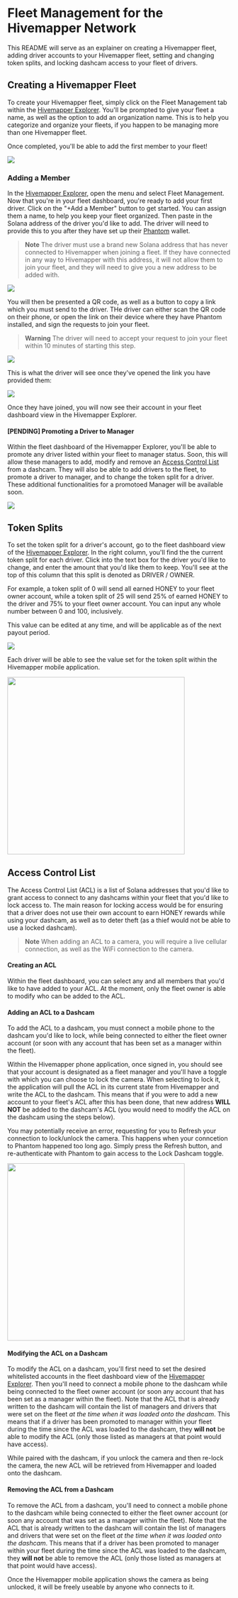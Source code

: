# Fleet Management for the Hivemapper Network

This README will serve as an explainer on creating a Hivemapper fleet, adding driver accounts to your Hivemapper fleet, setting and changing token splits, and locking dashcam access to your fleet of drivers.


## Creating a Hivemapper Fleet

To create your Hivemapper fleet, simply click on the Fleet Management tab within the [Hivemapper Explorer](https://hivemapper.com/explorer). You'll be prompted to give your fleet a name, as well as the option to add an organization name. This is to help you categorize and organize your fleets, if you happen to be managing more than one Hivemapper fleet.

Once completed, you'll be able to add the first member to your fleet!

<img src="images/Web-Manager/8-web-m-menu.png">

### Adding a Member

In the [Hivemapper Explorer](https://hivemapper.com/explorer), open the menu and select Fleet Management. 
Now that you're in your fleet dashboard, you're ready to add your first driver. Click on the "+Add a Member" button to get started.
You can assign them a name, to help you keep your fleet organized. Then paste in the Solana address of the driver you'd like to add. The driver will need to provide this to you after they have set up their [Phantom](https://phantom.app) wallet.


> **Note**
> The driver must use a brand new Solana address that has never connected to Hivemapper when joining a fleet. If they have connected in any way to Hivemapper with this address, it will not allow them to join your fleet, and they will need to give you a new address to be added with.

<img src="images/Web-Manager/1-web-m-add-first-driver.png">

You will then be presented a QR code, as well as a button to copy a link which you must send to the driver. THe driver can either scan the QR code on their phone, or open the link on their device where they have Phantom installed, and sign the requests to join your fleet.

> **Warning**
> The driver will need to accept your request to join your fleet within 10 minutes of starting this step.

<img src="images/Web-Manager/3-web-m-copy-link.png">

This is what the driver will see once they've opened the link you have provided them:

<img src="images/Web-Driver/1-web-d-accept-and-sign.png">

Once they have joined, you will now see their account in your fleet dashboard view in the Hivemapper Explorer.

#### [PENDING] Promoting a Driver to Manager
Within the fleet dashboard of the Hivemapper Explorer, you'll be able to promote any driver listed within your fleet to manager status. Soon, this will allow these managers to add, modify and remove an [Access Control List](#access-control-list) from a dashcam. They will also be able to add drivers to the fleet, to promote a driver to manager, and to change the token split for a driver. These additional functionalities for a promotoed Manager will be available soon.

<img src="images/Web-Manager/7-web-m-promote-manager.png">

## Token Splits

To set the token split for a driver's account, go to the fleet dashboard view of the [Hivemapper Explorer](https://hivemapper.com/explorer). In the right column, you'll find the the current token split for each driver. Click into the text box for the driver you'd like to change, and enter the amount that you'd like them to keep. You'll see at the top of this column that this split is denoted as DRIVER / OWNER.

For example, a token split of 0 will send all earned HONEY to your fleet owner account, while a token split of 25 will send 25% of earned HONEY to the driver and 75% to your fleet owner account. You can input any whole number between 0 and 100, inclusively.

This value can be edited at any time, and will be applicable as of the next payout period.

<img src="images/Web-Manager/5-web-m-edit.png">

Each driver will be able to see the value set for the token split within the Hivemapper mobile application. 

<img src="images/Phone-Driver/1-phone-d-locked-tokensplit.PNG" height="400px">

## Access Control List

The Access Control List (ACL) is a list of Solana addresses that you'd like to grant access to connect to any dashcams within your fleet that you'd like to lock access to. The main reason for locking access would be for ensuring that a driver does not use their own account to earn HONEY rewards while using your dashcam, as well as to deter theft (as a thief would not be able to use a locked dashcam). 

> **Note**
> When adding an ACL to a camera, you will require a live cellular connection, as well as the WiFi connection to the camera.

#### Creating an ACL
Within the fleet dashboard, you can select any and all members that you'd like to have added to your ACL. At the moment, only the fleet owner is able to modify who can be added to the ACL.

#### Adding an ACL to a Dashcam
To add the ACL to a dashcam, you must connect a mobile phone to the dashcam you'd like to lock, while being connected to either the fleet owner account (or soon with any account that has been set as a manager within the fleet). 

Within the Hivemapper phone application, once signed in, you should see that your account is designated as a fleet manager and you'll have a toggle with which you can choose to lock the camera. When selecting to lock it, the application will pull the ACL in its current state from Hivemapper and write the ACL to the dashcam. This means that if you were to add a new account to your fleet's ACL after this has been done, that new address **WILL NOT** be added to the dashcam's ACL (you would need to modify the ACL on the dashcam using the steps below).

You may potentially receive an error, requesting for you to Refresh your connection to lock/unlock the camera. This happens when your conncetion to Phantom happened too long ago. Simply press the Refresh button, and re-authenticate with Phantom to gain access to the Lock Dashcam toggle.

<img src="images/Phone-Manager/1-phone-m-lock-toggle.PNG" height="400px">

#### Modifying the ACL on a Dashcam
To modify the ACL on a dashcam, you'll first need to set the desired whitelisted accounts in the fleet dashboard view of the [Hivemapper Explorer](https://hivemapper.com/explorer). Then you'll need to connect a mobile phone to the dashcam while being connected to the fleet owner account (or soon any account that has been set as a manager within the fleet). Note that the ACL that is already written to the dashcam will contain the list of managers and drivers that were set on the fleet *at the time when it was loaded onto the dashcam*. This means that if a driver has been promoted to manager within your fleet during the time since the ACL was loaded to the dashcam, they **will not** be able to modify the ACL (only those listed as managers at that point would have access). 

While paired with the dashcam, if you unlock the camera and then re-lock the camera, the new ACL will be retrieved from Hivemapper and loaded onto the dashcam.

#### Removing the ACL from a Dashcam
To remove the ACL from a dashcam, you'll need to connect a mobile phone to the dashcam while being connected to either the fleet owner account (or soon any account that was set as a manager within the fleet). Note that the ACL that is already written to the dashcam will contain the list of managers and drivers that were set on the fleet *at the time when it was loaded onto the dashcam*. This means that if a driver has been promoted to manager within your fleet during the time since the ACL was loaded to the dashcam, they **will not** be able to remove the ACL (only those listed as managers at that point would have access). 

Once the Hivemapper mobile application shows the camera as being unlocked, it will be freely useable by anyone who connects to it.
